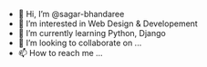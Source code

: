 - 👋 Hi, I’m @sagar-bhandaree
- 👀 I’m interested in Web Design & Developement
- 🌱 I’m currently learning Python, Django
- 💞️ I’m looking to collaborate on ...
- 📫 How to reach me ...

<!---
sagar-bhandaree/sagar-bhandaree is a ✨ special ✨ repository because its `README.md` (this file) appears on your GitHub profile.
You can click the Preview link to take a look at your changes.
--->
